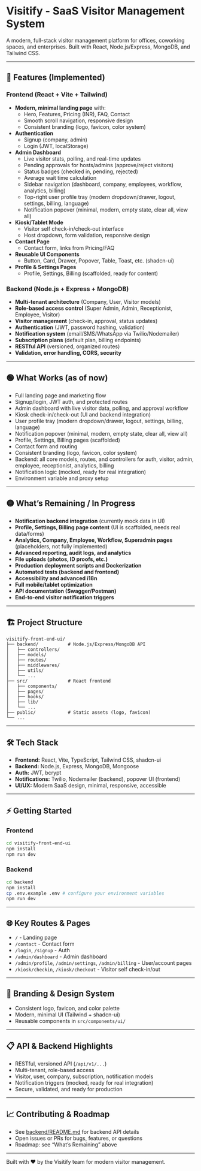 # Visitify - SaaS Visitor Management System

A modern, full-stack visitor management platform for offices, coworking spaces, and enterprises. Built with React, Node.js/Express, MongoDB, and Tailwind CSS.

---

## 🚀 Features (Implemented)

### Frontend (React + Vite + Tailwind)
- **Modern, minimal landing page** with:
  - Hero, Features, Pricing (INR), FAQ, Contact
  - Smooth scroll navigation, responsive design
  - Consistent branding (logo, favicon, color system)
- **Authentication**
  - Signup (company, admin)
  - Login (JWT, localStorage)
- **Admin Dashboard**
  - Live visitor stats, polling, and real-time updates
  - Pending approvals for hosts/admins (approve/reject visitors)
  - Status badges (checked in, pending, rejected)
  - Average wait time calculation
  - Sidebar navigation (dashboard, company, employees, workflow, analytics, billing)
  - Top-right user profile tray (modern dropdown/drawer, logout, settings, billing, language)
  - Notification popover (minimal, modern, empty state, clear all, view all)
- **Kiosk/Tablet Mode**
  - Visitor self check-in/check-out interface
  - Host dropdown, form validation, responsive design
- **Contact Page**
  - Contact form, links from Pricing/FAQ
- **Reusable UI Components**
  - Button, Card, Drawer, Popover, Table, Toast, etc. (shadcn-ui)
- **Profile & Settings Pages**
  - Profile, Settings, Billing (scaffolded, ready for content)

### Backend (Node.js + Express + MongoDB)
- **Multi-tenant architecture** (Company, User, Visitor models)
- **Role-based access control** (Super Admin, Admin, Receptionist, Employee, Visitor)
- **Visitor management** (check-in, approval, status updates)
- **Authentication** (JWT, password hashing, validation)
- **Notification system** (email/SMS/WhatsApp via Twilio/Nodemailer)
- **Subscription plans** (default plan, billing endpoints)
- **RESTful API** (versioned, organized routes)
- **Validation, error handling, CORS, security**

---

## 🟢 What Works (as of now)
- Full landing page and marketing flow
- Signup/login, JWT auth, and protected routes
- Admin dashboard with live visitor data, polling, and approval workflow
- Kiosk check-in/check-out (UI and backend integration)
- User profile tray (modern dropdown/drawer, logout, settings, billing, language)
- Notification popover (minimal, modern, empty state, clear all, view all)
- Profile, Settings, Billing pages (scaffolded)
- Contact form and routing
- Consistent branding (logo, favicon, color system)
- Backend: all core models, routes, and controllers for auth, visitor, admin, employee, receptionist, analytics, billing
- Notification logic (mocked, ready for real integration)
- Environment variable and proxy setup

---

## 🟡 What’s Remaining / In Progress
- **Notification backend integration** (currently mock data in UI)
- **Profile, Settings, Billing page content** (UI is scaffolded, needs real data/forms)
- **Analytics, Company, Employee, Workflow, Superadmin pages** (placeholders, not fully implemented)
- **Advanced reporting, audit logs, and analytics**
- **File uploads (photos, ID proofs, etc.)**
- **Production deployment scripts and Dockerization**
- **Automated tests (backend and frontend)**
- **Accessibility and advanced i18n**
- **Full mobile/tablet optimization**
- **API documentation (Swagger/Postman)**
- **End-to-end visitor notification triggers**

---

## 🏗️ Project Structure

```
visitify-front-end-ui/
├── backend/           # Node.js/Express/MongoDB API
│   ├── controllers/
│   ├── models/
│   ├── routes/
│   ├── middlewares/
│   ├── utils/
│   └── ...
├── src/               # React frontend
│   ├── components/
│   ├── pages/
│   ├── hooks/
│   ├── lib/
│   └── ...
├── public/            # Static assets (logo, favicon)
└── ...
```

---

## 🛠️ Tech Stack
- **Frontend:** React, Vite, TypeScript, Tailwind CSS, shadcn-ui
- **Backend:** Node.js, Express, MongoDB, Mongoose
- **Auth:** JWT, bcrypt
- **Notifications:** Twilio, Nodemailer (backend), popover UI (frontend)
- **UI/UX:** Modern SaaS design, minimal, responsive, accessible

---

## ⚡ Getting Started

### Frontend
```bash
cd visitify-front-end-ui
npm install
npm run dev
```

### Backend
```bash
cd backend
npm install
cp .env.example .env # configure your environment variables
npm run dev
```

---

## 🌐 Key Routes & Pages
- `/` - Landing page
- `/contact` - Contact form
- `/login`, `/signup` - Auth
- `/admin/dashboard` - Admin dashboard
- `/admin/profile`, `/admin/settings`, `/admin/billing` - User/account pages
- `/kiosk/checkin`, `/kiosk/checkout` - Visitor self check-in/out

---

## 🎨 Branding & Design System
- Consistent logo, favicon, and color palette
- Modern, minimal UI (Tailwind + shadcn-ui)
- Reusable components in `src/components/ui/`

---

## 📋 API & Backend Highlights
- RESTful, versioned API (`/api/v1/...`)
- Multi-tenant, role-based access
- Visitor, user, company, subscription, notification models
- Notification triggers (mocked, ready for real integration)
- Secure, validated, and ready for production

---

## 📈 Contributing & Roadmap
- See [backend/README.md](backend/README.md) for backend API details
- Open issues or PRs for bugs, features, or questions
- Roadmap: see “What’s Remaining” above

---

Built with ❤️ by the Visitify team for modern visitor management.
